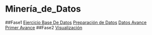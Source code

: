# Minería_de_Datos
##Fase1
[Ejercicio Base De Datos](https://github.com/RaulFloresR/Mineria_de_Datos/blob/main/Equipo_()-ejercicio%20base%20de%20datos.pdf)
[Preparación de Datos](https://github.com/GonzalezFcoJavier/Mineria_de_Datos/blob/main/Preparacion_de_datos_netfilx_Equipo6.ipynb)
[Datos Avance](https://github.com/GonzalezFcoJavier/Mineria_de_Datos/blob/main/Primer_avance_PIA_Equipo6.ipynb)
[Primer Avance](https://github.com/GonzalezFcoJavier/Mineria_de_Datos/blob/main/Primer_avance_2%C2%B0BASE_PIA_Equipo6.ipynb)
##Fase2
[Visualización](https://github.com/GonzalezFcoJavier/Mineria_de_Datos/blob/main/Tecnica_Visualizacio%CC%81n_Equipo6.pdf)
